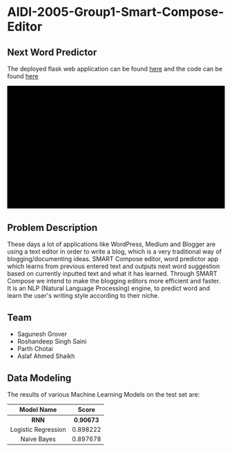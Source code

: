 # AIDI-2005-Group1-Smart-Compose-Editor

## Next Word Predictor


The deployed flask web application can be found [here](http://sagunesh.pythonanywhere.com/) and the code can be found [here](https://github.com/sagunesh-grover/AIDI-2005-Next-Word-Predictor/tree/main/05%20-%20PRODUCT%20TO%20LAUNCH/WebApp)

<p align="center">
  <img src="https://github.com/sagunesh-grover/AIDI-2005-Next-Word-Predictor/blob/main/05%20-%20PRODUCT%20TO%20LAUNCH/Model/demo.gif" alt="animated" />
</p>



## Problem Description
These days a lot of applications like WordPress, Medium and Blogger are using a text editor in order to write a blog, which is a very traditional way of blogging/documenting ideas. SMART Compose editor, word predictor app which learns from previous entered text and outputs next word suggestion based on currently inputted text and what it has learned. Through SMART Compose we intend to make the blogging editors more efficient and faster. It is an NLP (Natural Language Processing) engine, to predict word and learn the user's writing style according to their niche.

## Team
* Sagunesh Grover
* Roshandeep Singh Saini
* Parth Chotai
* Aslaf Ahmed Shaikh


## Data Modeling
The results of various Machine Learning Models on the test set are:

|      Model Name     |   Score  |
|:-------------------:|:--------:|
|    **RNN**          | **0.90673** |
| Logistic Regression | 0.898222 |
|    Naive Bayes     | 0.897678 |


